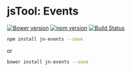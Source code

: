 jsTool: Events
==============
[![Bower version](https://badge.fury.io/bo/jstools-events.svg)](http://badge.fury.io/bo/jstools-events)
[![npm version](https://badge.fury.io/js/jstools-events.svg)](http://badge.fury.io/js/jstools-events)
[![Build Status](https://travis-ci.org/jstools/events.svg?branch=master)](https://travis-ci.org/jstools/events)

```.sh
npm install jn-events --save
```
or
```.sh
bower install jn-events --save
```
